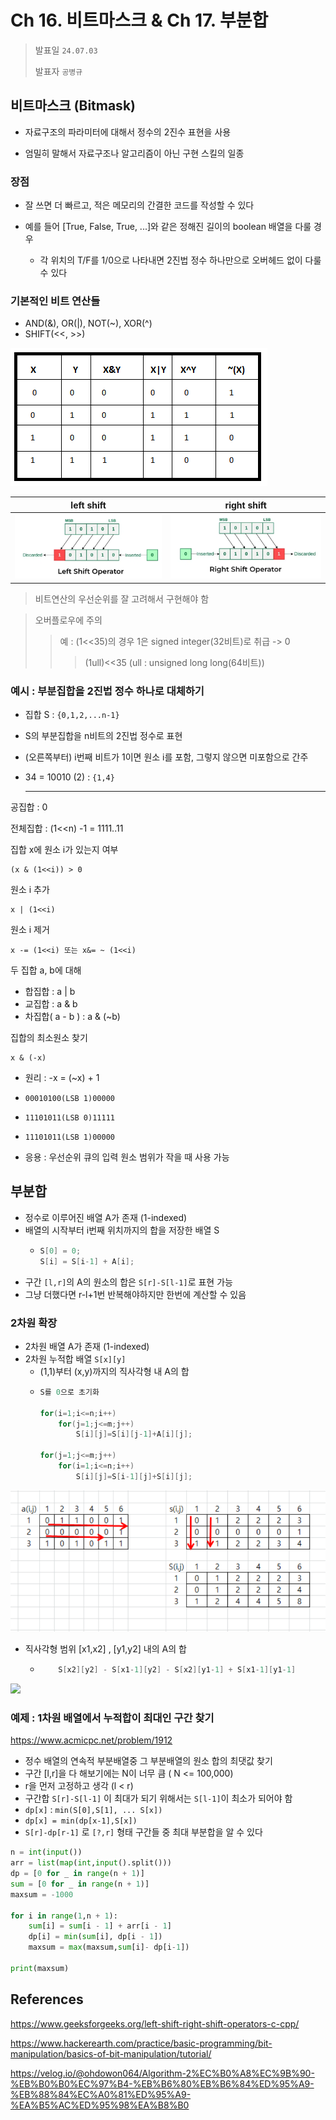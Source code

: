 # Ch 16. 비트마스크 & Ch 17. 부분합

> 발표일 `24.07.03`
>
> 발표자 `공병규`

## 비트마스크 (Bitmask)

- 자료구조의 파라미터에 대해서 정수의 2진수 표현을 사용

- 엄밀히 말해서 자료구조나 알고리즘이 아닌 구현 스킬의 일종

### 장점

- 잘 쓰면 더 빠르고, 적은 메모리의 간결한 코드를 작성할 수 있다

- 예를 들어 [True, False, True, ...]와 같은 정해진 길이의 boolean 배열을 다룰 경우
    - 각 위치의 T/F를 1/0으로 나타내면 2진법 정수 하나만으로 오버헤드 없이 다룰 수 있다

### 기본적인 비트 연산들

- AND(&), OR(|), NOT(~), XOR(^)
- SHIFT(<<, >>)

![](images/README_2024-06-29_20-20-26.png)

left shift |right shift
:--:|:--:
![](images/README_2024-06-29_20-22-29.png) | ![](images/README_2024-06-29_20-22-41.png)


> 비트연산의 우선순위를 잘 고려해서 구현해야 함

> 오버플로우에 주의
> > 예 : (1<<35)의 경우 1은 signed integer(32비트)로 취급 -> 0
> > > (1ull)<<35 (ull : unsigned long long(64비트))

### 예시 : 부분집합을 2진법 정수 하나로 대체하기

- 집합 S : `{0,1,2,...n-1}`
- S의 부분집합을 n비트의 2진법 정수로 표현
- (오른쪽부터) i번째 비트가 1이면 원소 i를 포함, 그렇지 않으면 미포함으로 간주
- 34 = 10010 (2) : `{1,4}`
 
  ---

공집합 : 0

전체집합 : (1<<n) -1 = 1111..11

집합 x에 원소 i가 있는지 여부

    (x & (1<<i)) > 0

원소 i 추가

    x | (1<<i)

원소 i 제거

    x -= (1<<i) 또는 x&= ~ (1<<i)

두 집합 a, b에 대해
- 합집합 : a | b
- 교집합 : a & b
- 차집합( a - b ) : a & (~b)

집합의 최소원소 찾기

    x & (-x)

- 원리 : -x = (~x) + 1
- `00010100(LSB 1)00000`
- `11101011(LSB 0)11111`
- `11101011(LSB 1)00000`

- 응용 : 우선순위 큐의 입력 원소 범위가 작을 때 사용 가능

## 부분합

- 정수로 이루어진 배열 A가 존재 (1-indexed)
- 배열의 시작부터 i번째 위치까지의 합을 저장한 배열 S
  - ```cpp
    S[0] = 0;
    S[i] = S[i-1] + A[i];
    ```
- 구간 `[l,r]`의 A의 원소의 합은 `S[r]-S[l-1]`로 표현 가능
- 그냥 더했다면 r-l+1번 반복해야하지만 한번에 계산할 수 있음

### 2차원 확장

- 2차원 배열 A가 존재 (1-indexed)
- 2차원 누적합 배열 `S[x][y]` 
  - (1,1)부터 (x,y)까지의 직사각형 내 A의 합
  - ```cpp
    S를 0으로 초기화

    for(i=1;i<=n;i++)
        for(j=1;j<=m;j++)
            S[i][j]=S[i][j-1]+A[i][j];

    for(j=1;j<=m;j++)
        for(i=1;i<=n;i++)
            S[i][j]=S[i-1][j]+S[i][j];
    ```

<img src=images/README_2024-06-29_21-27-07.png  width=600>

- 직사각형 범위 [x1,x2] , [y1,y2] 내의 A의 합
  - ```cpp
        S[x2][y2] - S[x1-1][y2] - S[x2][y1-1] + S[x1-1][y1-1]
    ```

<img src=images/README_2024-06-29_21-38-31.png width = 400>

### 예제 : 1차원 배열에서 누적합이 최대인 구간 찾기

https://www.acmicpc.net/problem/1912

- 정수 배열의 연속적 부분배열중 그 부분배열의 원소 합의 최댓값 찾기
- 구간 [l,r]을 다 해보기에는 N이 너무 큼 ( N <= 100,000)
- r을 먼저 고정하고 생각 (l < r)
- 구간합 `S[r]-S[l-1]` 이 최대가 되기 위해서는 `S[l-1]`이 최소가 되어야 함
- `dp[x]` : `min(S[0],S[1], ... S[x])`
- `dp[x] = min(dp[x-1],S[x])`
- `S[r]-dp[r-1]` 로 `[?,r]` 형태 구간들 중 최대 부분합을 알 수 있다

```python
n = int(input())
arr = list(map(int,input().split()))
dp = [0 for _ in range(n + 1)]
sum = [0 for _ in range(n + 1)]
maxsum = -1000

for i in range(1,n + 1):
    sum[i] = sum[i - 1] + arr[i - 1]
    dp[i] = min(sum[i], dp[i - 1])
    maxsum = max(maxsum,sum[i]- dp[i-1])

print(maxsum) 
```

## References

https://www.geeksforgeeks.org/left-shift-right-shift-operators-c-cpp/

https://www.hackerearth.com/practice/basic-programming/bit-manipulation/basics-of-bit-manipulation/tutorial/

https://velog.io/@ohdowon064/Algorithm-2%EC%B0%A8%EC%9B%90-%EB%B0%B0%EC%97%B4-%EB%B6%80%EB%B6%84%ED%95%A9-%EB%88%84%EC%A0%81%ED%95%A9-%EA%B5%AC%ED%95%98%EA%B8%B0

